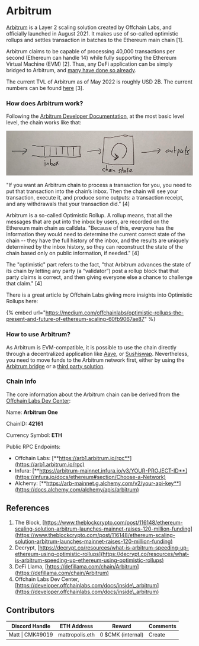 # Arbitrum

[Arbitrum](https://arbitrum.io) is a Layer 2 scaling solution created by Offchain Labs, and officially launched in August 2021. It makes use of so-called optimistic rollups and settles transaction in batches to the Ethereum main chain \[1].

Arbitrum claims to be capable of processing 40,000 transactions per second (Ethereum can handle 14) while fully supporting the Ethereum Virtual Machine (EVM) \[2]. Thus, any DeFi application can be simply bridged to Arbitrum, and [many have done so already](https://portal.arbitrum.one).&#x20;

The current TVL of Arbitrum as of May 2022 is roughly USD 2B. The current numbers can be found [here](https://defillama.com/chain/Arbitrum) \[3].

### How does Arbitrum work?

Following the [Arbitrum Developer Documentation](https://developer.offchainlabs.com/docs/inside\_arbitrum), at the most basic level level, the chain works like that:

![](<../../.gitbook/assets/Bildschirmfoto 2022-05-03 um 22.17.25.png>)

"If you want an Arbitrum chain to process a transaction for you, you need to put that transaction into the chain’s inbox. Then the chain will see your transaction, execute it, and produce some outputs: a transaction receipt, and any withdrawals that your transaction did." \[4]

Arbitrum is a so-called Optimistic Rollup. A rollup means, that all the messages that are put into the inbox by users, are recorded  on the Ethereum main chain as calldata. "Because of this, everyone has the information they would need to determine the current correct state of the chain -- they have the full history of the inbox, and the results are uniquely determined by the inbox history, so they can reconstruct the state of the chain based only on public information, if needed." \[4]

The "optimistic" part refers to the fact, "that Arbitrum advances the state of its chain by letting any party (a “validator”) post a rollup block that that party claims is correct, and then giving everyone else a chance to challenge that claim." \[4]

There is a great article by Offchain Labs giviing more insights into Optimistic Rollups here:

{% embed url="https://medium.com/offchainlabs/optimistic-rollups-the-present-and-future-of-ethereum-scaling-60fb9067ae87" %}

### How to use Arbitrum?

As Arbitrum is EVM-compatible, it is possible to use the chain directly through a decentralized application like [Aave](../../protocol-layer/lending/aave.md), or [Sushiswap](../../protocol-layer/dexes/sushiswap.md). Nevertheless, you need to move funds to the Arbitrum network first, either by using the [Arbitrum bridge](https://bridge.arbitrum.io) or a [third party solution](../bridges/).

### Chain Info

The core information about the Arbitrum chain can be derived from the [Offchain Labs Dev Center](https://developer.offchainlabs.com/docs/mainnet):

Name: **Arbitrum One**

ChainID: **42161**

Currency Symbol: **ETH**

Public RPC Endpoints:

* Offchain Labs: [**https://arb1.arbitrum.io/rpc**](https://arb1.arbitrum.io/rpc)
* Infura: [**https://arbitrum-mainnet.infura.io/v3/YOUR-PROJECT-ID**](https://infura.io/docs/ethereum#section/Choose-a-Network)
* Alchemy: [**https://arb-mainnet.g.alchemy.com/v2/your-api-key**](https://docs.alchemy.com/alchemy/apis/arbitrum)

## References

1. The Block, [https://www.theblockcrypto.com/post/116148/ethereum-scaling-solution-arbitrum-launches-mainnet-raises-120-million-funding](https://www.theblockcrypto.com/post/116148/ethereum-scaling-solution-arbitrum-launches-mainnet-raises-120-million-funding)
2. Decrypt, [https://decrypt.co/resources/what-is-arbitrum-speeding-up-ethereum-using-optimistic-rollups](https://decrypt.co/resources/what-is-arbitrum-speeding-up-ethereum-using-optimistic-rollups)
3. DeFi Llama, [https://defillama.com/chain/Arbitrum](https://defillama.com/chain/Arbitrum)
4. Offchain Labs Dev Center, [https://developer.offchainlabs.com/docs/inside\_arbitrum](https://developer.offchainlabs.com/docs/inside\_arbitrum)

## Contributors

| Discord Handle   | ETH Address     | Reward            | Comments |
| ---------------- | --------------- | ----------------- | -------- |
| Matt \| CMK#9019 | mattropolis.eth | 0 $CMK (internal) | Create   |
